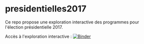# presidentielles2017
Ce repo propose une exploration interactive des programmes pour l'élection présidentielle 2017. 

Accès à l'exploration interactive :
[![Binder](http://mybinder.org/badge.svg)](http://mybinder.org:/repo/flothesof/presidentielles2017)
